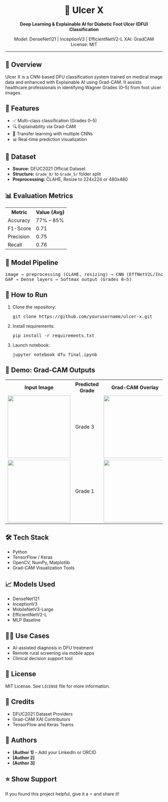 <!DOCTYPE html>
<html>
<head>
  
</head>
<body>

<h1 align="center">🦶 Ulcer X</h1>
<p align="center"><strong>Deep Learning & Explainable AI for Diabetic Foot Ulcer (DFU) Classification</strong></p>

<p align="center">
  <span class="badge blue">Model: DenseNet121 | InceptionV3 | EfficientNetV2-L</span>
  <span class="badge green">XAI: GradCAM</span>
  <span class="badge yellow">License: MIT</span>
</p>

<hr>

<h2>🧠 Overview</h2>
<div class="highlight">
  Ulcer X is a CNN-based DFU classification system trained on medical image data and enhanced with Explainable AI using Grad-CAM. It assists healthcare professionals in identifying Wagner Grades (0–5) from foot ulcer images.
</div>

<h2>📌 Features</h2>
<ul>
  <li>✅ Multi-class classification (Grades 0–5)</li>
  <li>🔍 Explainability via Grad-CAM</li>
  <li>🔁 Transfer learning with multiple CNNs</li>
  <li>📊 Real-time prediction visualization</li>
</ul>

<h2>📂 Dataset</h2>
<ul>
  <li><strong>Source:</strong> DFUC2021 Official Dataset</li>
  <li><strong>Structure:</strong> <code>Grade_0/</code> to <code>Grade_5/</code> folder split</li>
  <li><strong>Preprocessing:</strong> CLAHE, Resize to 224x224 or 480x480</li>
</ul>

<h2>📊 Evaluation Metrics</h2>
<table>
  <tr>
    <th>Metric</th>
    <th>Value (Avg)</th>
  </tr>
  <tr>
    <td>Accuracy</td>
    <td>77% – 85%</td>
  </tr>
  <tr>
    <td>F1-Score</td>
    <td>0.71</td>
  </tr>
  <tr>
    <td>Precision</td>
    <td>0.75</td>
  </tr>
  <tr>
    <td>Recall</td>
    <td>0.76</td>
  </tr>
</table>

<h2>🧪 Model Pipeline</h2>
<pre>
image → preprocessing (CLAHE, resizing) → CNN (EffNetV2L/Inception) →
GAP → Dense layers → Softmax output (Grades 0–5)
</pre>

<h2>🚀 How to Run</h2>
<ol>
  <li>Clone the repository:
    <pre>git clone https://github.com/yourusername/ulcer-x.git</pre>
  </li>
  <li>Install requirements:
    <pre>pip install -r requirements.txt</pre>
  </li>
  <li>Launch notebook:
    <pre>jupyter notebook dfu_final.ipynb</pre>
  </li>
</ol>

<h2>📸 Demo: Grad-CAM Outputs</h2>
<table>
  <tr>
    <th>Input Image</th>
    <th>Predicted Grade</th>
    <th>Grad-CAM Overlay</th>
  </tr>
  <tr>
    <td><img src="assets/sample1.png" width="200"></td>
    <td>Grade 3</td>
    <td><img src="assets/cam1.png" width="200"></td>
  </tr>
  <tr>
    <td><img src="assets/sample2.png" width="200"></td>
    <td>Grade 1</td>
    <td><img src="assets/cam2.png" width="200"></td>
  </tr>
</table>

<h2>🛠️ Tech Stack</h2>
<ul>
  <li>Python</li>
  <li>TensorFlow / Keras</li>
  <li>OpenCV, NumPy, Matplotlib</li>
  <li>Grad-CAM Visualization Tools</li>
</ul>

<h2>📈 Models Used</h2>
<ul>
  <li>DenseNet121</li>
  <li>InceptionV3</li>
  <li>MobileNetV3-Large</li>
  <li>EfficientNetV2-L</li>
  <li>MLP Baseline</li>
</ul>

<h2>👨‍⚕️ Use Cases</h2>
<ul>
  <li>AI-assisted diagnosis in DFU treatment</li>
  <li>Remote rural screening via mobile apps</li>
  <li>Clinical decision support tool</li>
</ul>

<h2>📜 License</h2>
<p>MIT License. See <code>LICENSE</code> file for more information.</p>

<h2>🤝 Credits</h2>
<ul>
  <li>DFUC2021 Dataset Providers</li>
  <li>Grad-CAM XAI Contributors</li>
  <li>TensorFlow and Keras Teams</li>
</ul>

<h2>👥 Authors</h2>
<ul>
  <li><strong>[Author 1]</strong> – Add your LinkedIn or ORCID</li>
  <li><strong>[Author 2]</strong></li>
  <li><strong>[Author 3]</strong></li>
</ul>

<h2>⭐ Show Support</h2>
<p>If you found this project helpful, give it a ⭐ and share it!</p>

</body>
</html>
